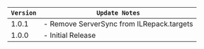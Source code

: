 | `Version` | `Update Notes`    |
|-----------|-------------------|
| 1.0.1     | - Remove ServerSync from ILRepack.targets |
| 1.0.0     | - Initial Release |